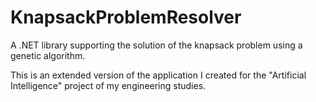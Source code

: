 # KnapsackProblemResolver

A .NET library supporting the solution of the knapsack problem using a genetic algorithm.

This is an extended version of the application I created for the "Artificial Intelligence" project of my engineering studies.

